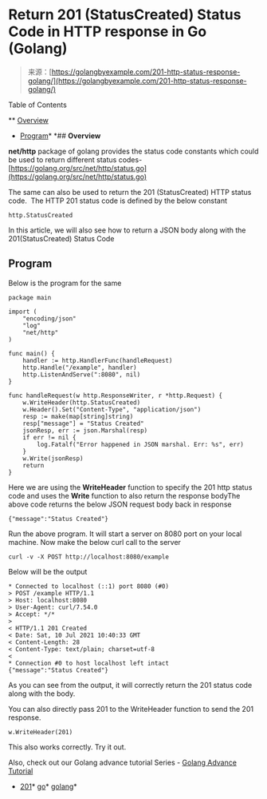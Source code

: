 <!--yml
category: 未分类
date: 2024-10-13 06:38:46
-->

# Return 201 (StatusCreated) Status Code in HTTP response in Go (Golang)

> 来源：[https://golangbyexample.com/201-http-status-response-golang/](https://golangbyexample.com/201-http-status-response-golang/)

Table of Contents

 **   [Overview](#Overview "Overview")
*   [Program](#Program "Program")*  *## **Overview**

**net/http** package of golang provides the status code constants which could be used to return different status codes- [https://golang.org/src/net/http/status.go](https://golang.org/src/net/http/status.go)

The same can also be used to return the 201 (StatusCreated) HTTP status code.  The HTTP 201 status code is defined by the below constant

```
http.StatusCreated
```

In this article, we will also see how to return a JSON body along with the 201(StatusCreated) Status Code

## **Program**

Below is the program for the same

```
package main

import (
	"encoding/json"
	"log"
	"net/http"
)

func main() {
	handler := http.HandlerFunc(handleRequest)
	http.Handle("/example", handler)
	http.ListenAndServe(":8080", nil)
}

func handleRequest(w http.ResponseWriter, r *http.Request) {
	w.WriteHeader(http.StatusCreated)
	w.Header().Set("Content-Type", "application/json")
	resp := make(map[string]string)
	resp["message"] = "Status Created"
	jsonResp, err := json.Marshal(resp)
	if err != nil {
		log.Fatalf("Error happened in JSON marshal. Err: %s", err)
	}
	w.Write(jsonResp)
	return
}
```

Here we are using the **WriteHeader** function to specify the 201 http status code and uses the **Write** function to also return the response bodyThe above code returns the below JSON request body back in response

```
{"message":"Status Created"}
```

Run the above program. It will start a server on 8080 port on your local machine. Now make the below curl call to the server

```
curl -v -X POST http://localhost:8080/example
```

Below will be the output

```
* Connected to localhost (::1) port 8080 (#0)
> POST /example HTTP/1.1
> Host: localhost:8080
> User-Agent: curl/7.54.0
> Accept: */*
> 
< HTTP/1.1 201 Created
< Date: Sat, 10 Jul 2021 10:40:33 GMT
< Content-Length: 28
< Content-Type: text/plain; charset=utf-8
< 
* Connection #0 to host localhost left intact
{"message":"Status Created"}
```

As you can see from the output, it will correctly return the 201 status code along with the body.

You can also directly pass 201 to the WriteHeader function to send the 201 response.

```
w.WriteHeader(201)
```

This also works correctly. Try it out.

Also, check out our Golang advance tutorial Series - [Golang Advance Tutorial](https://golangbyexample.com/golang-comprehensive-tutorial/)

*   [201](https://golangbyexample.com/tag/201/)*   [go](https://golangbyexample.com/tag/go/)*   [golang](https://golangbyexample.com/tag/golang/)*